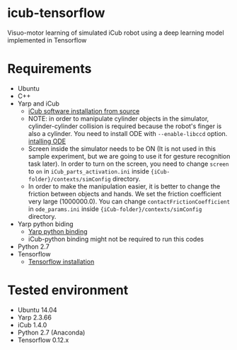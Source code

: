 # icub-tensorflow
Visuo-motor learning of simulated iCub robot using a deep learning model implemented in Tensorflow

# Requirements
* Ubuntu
* C++
* Yarp and iCub
  * [iCub software installation from source](http://wiki.icub.org/wiki/Linux:Installation_from_sources)
  * NOTE: in order to manipulate cylinder objects in the simulator, cylinder-cylinder collision is required because the robot's finger is also a cylinder. You need to install ODE with `--enable-libccd` option. [intalling ODE](http://wiki.icub.org/wiki/Linux:_Installing_ODE) 
  * Screen inside the simulator needs to be ON (It is not used in this sample experiment, but we are going to use it for gesture recognition task later). In order to turn on the screen, you need to change `screen` to `on` in `iCub_parts_activation.ini` inside `{iCub-folder}/contexts/simConfig` directory.
  * In order to make the manipulation easier, it is better to change the friction between objects and hands. We set the friction coefficient very large (1000000.0). You can change `contactFrictionCoefficient` in `ode_params.ini` inside `{iCub-folder}/contexts/simConfig` directory.
* Yarp python biding 
  * [Yarp python binding](http://wiki.icub.org/wiki/Python_bindings)
  * iCub-python binding might not be required to run this codes 
* Python 2.7
* Tensorflow
  * [Tensorflow installation](https://www.tensorflow.org/install/)

# Tested environment
* Ubuntu 14.04
* Yarp 2.3.66
* iCub 1.4.0
* Python 2.7 (Anaconda)
* Tensorflow 0.12.x
